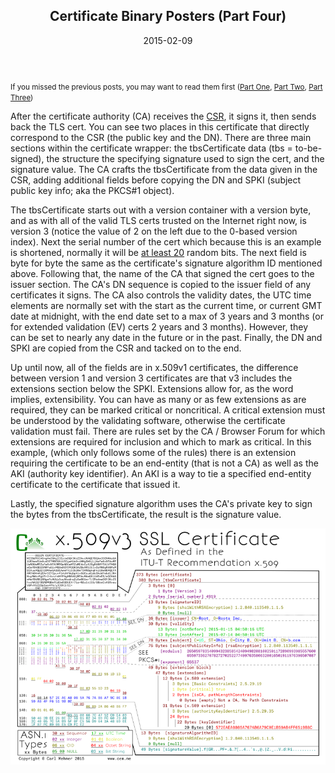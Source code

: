 <article markdown="1">

<header markdown="1">
 
# Certificate Binary Posters (Part Four)

<time class="pubdate" datetime="2015-02-09">2015-02-09</time>

</header>
  
  <p><small>If you missed the previous posts, you may want to read them first (<a href="20141221-cert-binaries.html">Part One</a>, <a href="20150104-cert-binaries-2.html">Part Two</a>, <a href="20150121-cert-binaries-3.html">Part Three</a>)</small></p>
  <p>After the certificate authority (CA) receives the <a href="20150121-cert-binaries-3.html">CSR</a>, it signs it, then sends back the TLS cert. You can see two places in this certificate that directly correspond to the CSR (the public key and the DN). There are three main sections within the certificate wrapper: the tbsCertificate data (tbs = to-be-signed), the structure the specifying signature used to sign the cert, and the signature value. The CA crafts the tbsCertificate from the data given in the CSR, adding additional fields before copying the DN and SPKI (subject public key info; aka the PKCS#1 object).</p>
  <p>The tbsCertificate starts out with a version container with a version byte, and as with all of the valid TLS certs trusted on the Internet right now, is version 3 (notice the value of 2 on the left due to the 0-based version index). Next the serial number of the cert which because this is an example is shortened, normally it will be <a href="https://cabforum.org/wp-content/uploads/BRv1.2.3.pdf">at least 20</a> random bits. The next field is byte for byte the same as the certificate's signature algorithm ID mentioned above. Following that, the name of the CA that signed the cert goes to the issuer section. The CA's DN sequence is copied to the issuer field of any certificates it signs. The CA also controls the validity dates, the UTC time elements are normally set with the start as the current time, or current GMT date at midnight, with the end date set to a max of 3 years and 3 months (or for extended validation (EV) certs 2 years and 3 months). However, they can be set to nearly any date in the future or in the past. Finally, the DN and SPKI are copied from the CSR and tacked on to the end.</p>
  <p>Up until now, all of the fields are in x.509v1 certificates, the difference between version 1 and version 3 certificates are that v3 includes the extensions section below the SPKI. Extensions allow for, as the word implies, extensibility. You can have as many or as few extensions as are required, they can be marked critical or noncritical. A critical extension must be understood by the validating software, otherwise the certificate validation must fail. There are rules set by the CA / Browser Forum for which extensions are required for inclusion and which to mark as critical. In this example, (which only follows some of the rules) there is an extension requiring the certificate to be an end-entity (that is not a CA) as well as the AKI (authority key identifier). An AKI is a way to tie a specified end-entity certificate to the certificate that issued it.</p>
  <p>Lastly, the specified signature algorithm uses the CA's private key to sign the bytes from the tbsCertificate, the result is the signature value.</p>

<a href="art/cryptoposters/x509.png" target="_blank"><img src="art/cryptoposters/x509.png" alt="x.509 certificate" /></a>
  
</article>
